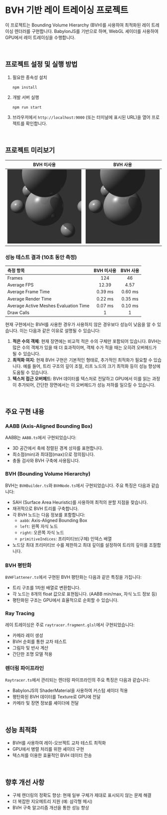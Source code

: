 # BVH 기반 레이 트레이싱 프로젝트

이 프로젝트는 Bounding Volume Hierarchy (BVH)를 사용하여 최적화된 레이 트레이싱 렌더러를 구현합니다. 
BabylonJS를 기반으로 하며, WebGL 셰이더를 사용하여 GPU에서 레이 트레이싱을 수행합니다.

<br>

## 프로젝트 설정 및 실행 방법
1. 필요한 종속성 설치
    ```
   npm install
    ```
2. 개발 서버 실행
   ```
   npm run start
   ```
3. 브라우저에서 `http://localhost:9000` (또는 터미널에 표시된 URL)을 열어 프로젝트를 확인합니다.

<br>

## 프로젝트 미리보기
|              BVH 미사용               |              BVH 사용               |
|:----------------------------------:|:---------------------------------:|
| ![BVH 미사용 렌더링](./images/BVH_1.png) | ![BVH 사용 렌더링](./images/BVH_2.png) |

### 성능 테스트 결과 (10초 동안 측정)
|측정 항목|BVH 미사용|BVH 사용|
|:------|:-------:|:-----:|
|Frames|124|46|
|Average FPS|12.39|4.57|
|Average Frame Time|0.39 ms|0.60 ms|
|Average Render Time|0.22 ms|0.35 ms|
|Average Active Meshes Evaluation Time|0.07 ms|0.10 ms|
|Draw Calls|1|1|

현재 구현에서는 BVH를 사용한 경우가 사용하지 않은 경우보다 성능이 낮음을 알 수 있습니다. 
이는 다음과 같은 이유로 설명될 수 있습니다:

1. **적은 수의 객체**: 현재 장면에는 비교적 적은 수의 구체만 포함되어 있습니다. BVH는 많은 수의 객체가 있을 때 더 효과적이며, 객체 수가 적을 때는 오히려 오버헤드가 될 수 있습니다.
2. **최적화 여지**: 현재 BVH 구현은 기본적인 형태로, 추가적인 최적화가 필요할 수 있습니다. 예를 들어, 트리 구조의 깊이 조절, 리프 노드의 크기 최적화 등이 성능 향상에 도움될 수 있습니다.
3. **텍스처 접근 오버헤드**: BVH 데이터를 텍스처로 전달하고 GPU에서 이를 읽는 과정이 추가되어, 간단한 장면에서는 이 오버헤드가 성능 저하를 일으킬 수 있습니다.

<br>

## 주요 구현 내용
### AABB (Axis-Aligned Bounding Box)
AABB는 `AABB.ts`에서 구현되었습니다:

- 3D 공간에서 축에 정렬된 경계 상자를 표현합니다.
- 최소점(min)과 최대점(max)으로 정의됩니다.
- 충돌 검사와 BVH 구축에 사용됩니다.

### BVH (Bounding Volume Hierarchy)
BVH는 `BVHBuilder.ts`와 `BVHNode.ts`에서 구현되었습니다. 주요 특징은 다음과 같습니다:

- SAH (Surface Area Heuristic)를 사용하여 최적의 분할 지점을 찾습니다.
- 재귀적으로 BVH 트리를 구축합니다.
- 각 BVH 노드는 다음 정보를 포함합니다:
  - `aabb`: Axis-Aligned Bounding Box
  - `left`: 왼쪽 자식 노드
  - `right`: 오른쪽 자식 노드
  - `primitiveIndices`: 프리미티브(구체) 인덱스 배열
- 노드당 최대 프리미티브 수를 제한하고 최대 깊이를 설정하여 트리의 깊이를 조절합니다.

### BVH 평탄화
`BVHFlattener.ts`에서 구현된 BVH 평탄화는 다음과 같은 특징을 가집니다:

- 트리 구조를 1차원 배열로 변환합니다.
- 각 노드는 8개의 float 값으로 표현됩니다. (AABB min/max, 자식 노드 정보 등)
- 평탄화된 구조는 GPU에서 효율적으로 순회할 수 있습니다.

### Ray Tracing
레이 트레이싱은 주로 `raytracer.fragment.glsl`에서 구현되었습니다:

- 카메라 레이 생성
- BVH 순회를 통한 교차 테스트
- 그림자 및 반사 계산
- 간단한 조명 모델 적용

### 렌더링 파이프라인
`Raytracer.ts`에서 관리되는 렌더링 파이프라인의 주요 특징은 다음과 같습니다:

- BabylonJS의 ShaderMaterial을 사용하여 커스텀 셰이더 적용
- 평탄화된 BVH 데이터를 Texture로 GPU에 전달
- 카메라 및 장면 정보를 셰이더에 전달

<br>

## 성능 최적화

- BVH를 사용하여 레이-오브젝트 교차 테스트 최적화
- GPU에서 병렬 처리를 위한 셰이더 구현
- 텍스처를 이용한 효율적인 BVH 데이터 전송

<br>

## 향후 개선 사항

- 구체 렌더링의 정확도 향상: 현재 일부 구체가 제대로 표시되지 않는 문제 해결
- 더 복잡한 지오메트리 지원 (예: 삼각형 메시)
- BVH 구축 알고리즘 개선을 통한 성능 향상
